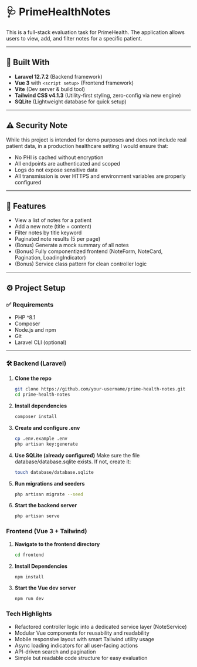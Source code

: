 # 🩺 PrimeHealthNotes

This is a full-stack evaluation task for PrimeHealth. The application allows users to view, add, and filter notes for a specific patient.

---

## 🧰 Built With

- **Laravel 12.7.2** (Backend framework)
- **Vue 3** with `<script setup>` (Frontend framework)
- **Vite** (Dev server & build tool)
- **Tailwind CSS v4.1.3** (Utility-first styling, zero-config via new engine)
- **SQLite** (Lightweight database for quick setup)

---

## ⚠️ Security Note

While this project is intended for demo purposes and does not include real patient data, in a production healthcare setting I would ensure that:

- No PHI is cached without encryption
- All endpoints are authenticated and scoped
- Logs do not expose sensitive data
- All transmission is over HTTPS and environment variables are properly configured

---

## 📸 Features

- View a list of notes for a patient
- Add a new note (title + content)
- Filter notes by title keyword
- Paginated note results (5 per page)
- (Bonus) Generate a mock summary of all notes
- (Bonus) Fully componentized frontend (NoteForm, NoteCard, Pagination, LoadingIndicator)
- (Bonus) Service class pattern for clean controller logic

---

## ⚙️ Project Setup

### ✅ Requirements

- PHP ^8.1
- Composer
- Node.js and npm
- Git
- Laravel CLI (optional)

---

### 🛠️ Backend (Laravel)

1. **Clone the repo**
   ```bash
   git clone https://github.com/your-username/prime-health-notes.git
   cd prime-health-notes

2. **Install dependencies**
   ```bash
   composer install

3. **Create and configure .env**
   ```bash
   cp .env.example .env
   php artisan key:generate

4. **Use SQLite (already configured)**
   Make sure the file database/database.sqlite exists. If not, create it:
   ```bash
   touch database/database.sqlite

5. **Run migrations and seeders**
   ```bash
   php artisan migrate --seed

6. **Start the backend server**
   ```bash
   php artisan serve


### Frontend (Vue 3 + Tailwind)

1. **Navigate to the frontend directory**
   ```bash
   cd frontend

2. **Install Dependencies**
   ```bash
   npm install

3. **Start the Vue dev server**
   ```bash
   npm run dev

### Tech Highlights
- Refactored controller logic into a dedicated service layer (NoteService)
- Modular Vue components for reusability and readability
- Mobile responsive layout with smart Tailwind utility usage
- Async loading indicators for all user-facing actions
- API-driven search and pagination
- Simple but readable code structure for easy evaluation


